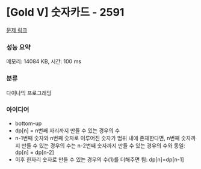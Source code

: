 # [Gold V] 숫자카드 - 2591 

[문제 링크](https://www.acmicpc.net/problem/2591) 

### 성능 요약

메모리: 14084 KB, 시간: 100 ms

### 분류

다이나믹 프로그래밍

### 아이디어

- bottom-up
- dp[n] = n번째 자리까지 만들 수 있는 경우의 수
- n-1번째 숫자와 n번째 숫자로 이루어진 숫자가 범위 내에 존재한다면, n번째 숫자까지 만들 수 있는 경우의 수는 n-2번째 숫자까지 만들 수 있는 경우의 수와 동일: dp[n] = dp[n-2]
- 이후 한자리 숫자로 만들 수 있는 경우의 수(1)를 더해주면 됨: dp[n]=dp[n-1]

